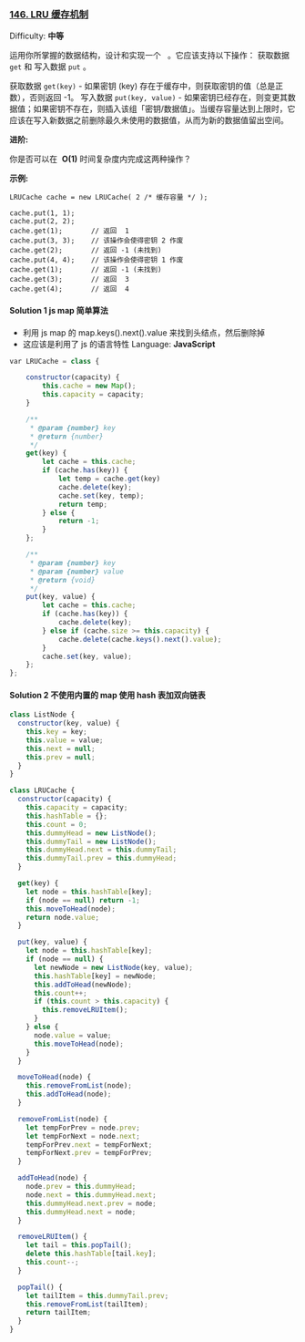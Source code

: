 ### [146\. LRU 缓存机制](https://leetcode-cn.com/problems/lru-cache/)

Difficulty: **中等**

运用你所掌握的数据结构，设计和实现一个   。它应该支持以下操作： 获取数据 `get` 和 写入数据 `put` 。

获取数据 `get(key)` - 如果密钥 (key) 存在于缓存中，则获取密钥的值（总是正数），否则返回 -1。
写入数据 `put(key, value)` - 如果密钥已经存在，则变更其数据值；如果密钥不存在，则插入该组「密钥/数据值」。当缓存容量达到上限时，它应该在写入新数据之前删除最久未使用的数据值，从而为新的数据值留出空间。

**进阶:**

你是否可以在  **O(1)** 时间复杂度内完成这两种操作？

**示例:**

```
LRUCache cache = new LRUCache( 2 /* 缓存容量 */ );

cache.put(1, 1);
cache.put(2, 2);
cache.get(1);       // 返回  1
cache.put(3, 3);    // 该操作会使得密钥 2 作废
cache.get(2);       // 返回 -1 (未找到)
cache.put(4, 4);    // 该操作会使得密钥 1 作废
cache.get(1);       // 返回 -1 (未找到)
cache.get(3);       // 返回  3
cache.get(4);       // 返回  4
```

#### Solution 1 js map 简单算法

- 利用 js map 的 map.keys().next().value 来找到头结点，然后删除掉
- 这应该是利用了 js 的语言特性
  Language: **JavaScript**

```javascript
​var LRUCache = class {

    constructor(capacity) {
        this.cache = new Map();
        this.capacity = capacity;
    }

    /**
     * @param {number} key
     * @return {number}
     */
    get(key) {
        let cache = this.cache;
        if (cache.has(key)) {
            let temp = cache.get(key)
            cache.delete(key);
            cache.set(key, temp);
            return temp;
        } else {
            return -1;
        }
    };

    /**
     * @param {number} key
     * @param {number} value
     * @return {void}
     */
    put(key, value) {
        let cache = this.cache;
        if (cache.has(key)) {
            cache.delete(key);
        } else if (cache.size >= this.capacity) {
            cache.delete(cache.keys().next().value);
        }
        cache.set(key, value);
    };
};

```

#### Solution 2 不使用内置的 map 使用 hash 表加双向链表

```js
class ListNode {
  constructor(key, value) {
    this.key = key;
    this.value = value;
    this.next = null;
    this.prev = null;
  }
}

class LRUCache {
  constructor(capacity) {
    this.capacity = capacity;
    this.hashTable = {};
    this.count = 0;
    this.dummyHead = new ListNode();
    this.dummyTail = new ListNode();
    this.dummyHead.next = this.dummyTail;
    this.dummyTail.prev = this.dummyHead;
  }

  get(key) {
    let node = this.hashTable[key];
    if (node == null) return -1;
    this.moveToHead(node);
    return node.value;
  }

  put(key, value) {
    let node = this.hashTable[key];
    if (node == null) {
      let newNode = new ListNode(key, value);
      this.hashTable[key] = newNode;
      this.addToHead(newNode);
      this.count++;
      if (this.count > this.capacity) {
        this.removeLRUItem();
      }
    } else {
      node.value = value;
      this.moveToHead(node);
    }
  }

  moveToHead(node) {
    this.removeFromList(node);
    this.addToHead(node);
  }

  removeFromList(node) {
    let tempForPrev = node.prev;
    let tempForNext = node.next;
    tempForPrev.next = tempForNext;
    tempForNext.prev = tempForPrev;
  }

  addToHead(node) {
    node.prev = this.dummyHead;
    node.next = this.dummyHead.next;
    this.dummyHead.next.prev = node;
    this.dummyHead.next = node;
  }

  removeLRUItem() {
    let tail = this.popTail();
    delete this.hashTable[tail.key];
    this.count--;
  }

  popTail() {
    let tailItem = this.dummyTail.prev;
    this.removeFromList(tailItem);
    return tailItem;
  }
}
```
